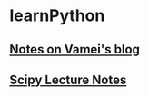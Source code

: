 # learnPython
## [Notes on Vamei's blog](Vamei/README.md)
## [Scipy Lecture Notes](scipy-lectures/README.md)